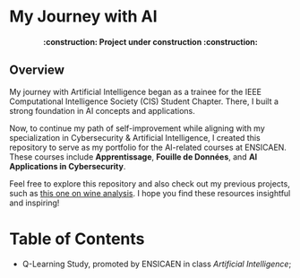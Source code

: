 # My Journey with AI

<h4 align="center"> 
    :construction:  Project under construction  :construction:
</h4>

## Overview
My journey with Artificial Intelligence began as a trainee for the IEEE Computational Intelligence Society (CIS) Student Chapter. There, I built a strong foundation in AI concepts and applications. 

Now, to continue my path of self-improvement while aligning with my specialization in Cybersecurity & Artificial Intelligence, I created this repository to serve as my portfolio for the AI-related courses at ENSICAEN. These courses include **Apprentissage**, **Fouille de Données**, and **AI Applications in Cybersecurity**.

Feel free to explore this repository and also check out my previous projects, such as [this one on wine analysis]([#](https://github.com/ViniciusGN/CIS-2-Trainee)). I hope you find these resources insightful and inspiring!

# Table of Contents
- Q-Learning Study, promoted by ENSICAEN in class _Artificial Intelligence_;
